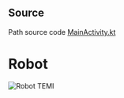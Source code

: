 ## Source

Path source code [MainActivity.kt](app/src/main/java/com/example/mediatemigo/MainActivity.kt "Ver código fuente")


# Robot 

![Robot TEMI]("img/temi.png")
